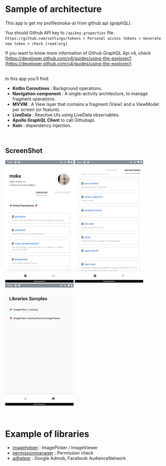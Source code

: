 # Sample of architecture

This app is get my profile(moka-a) from github api (graphQL). 

You should Github API key to `/apikey.properties` file. 
`https://github.com/settings/tokens > Personal access tokens > Generate new token > check [read:org]`

If you want to know more information of Github GraphQL Api v4, check [https://developer.github.com/v4/guides/using-the-explorer/](https://developer.github.com/v4/guides/using-the-explorer/)

<br>
In this app you'll find:

- **Kotlin Coroutines** : Background operations.
- **Navigation component** : A single-activity architecture, to manage fragment operations.
- **MVVM** : A View layer that contains a fragment (View) and a ViewModel per screen (or feature).
- **LiveData** : Reactive UIs using LiveData observables.
- **Apollo GraphQL Client** to call Githubapi.
- **Koin** : dependency injection.

<br>

## ScreenShot
<p align="left">
  <img src="./screen-shots/device-2019-12-27-234349.png" alt="ScreenShot" width="220"/>
  <img src="./screen-shots/device-2019-12-27-235143.png" alt="ScreenShot" width="220"/>
  <img src="./screen-shots/device-2019-12-27-234431.png" alt="ScreenShot" width="220"/>
</p>


<br>

# Example of libraries

- [imagehelper](../../../tree/master/imagehelper/) : ImagePicker / ImageViewer
- [permissionmanager](../../../tree/master/permissionmanager/) : Permission check
- [adhelper](../../../tree/master/adhelper/) : Google Admob, Facebook AudienceNetwork

<br>
